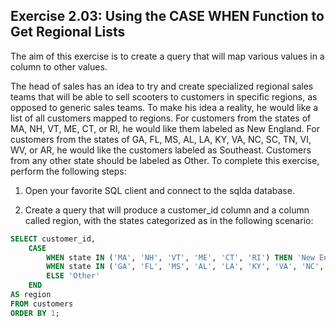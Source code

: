 ## Exercise 2.03: Using the CASE WHEN Function to Get Regional Lists

The aim of this exercise is to create a query that will map various values in a column to other values. 

The head of sales has an idea to try and create specialized regional sales teams that will be able to sell scooters to customers in specific regions, as opposed to generic sales teams. To make his idea a reality, he would like a list of all customers mapped to regions. For customers from the states of MA, NH, VT, ME, CT, or RI, he would like them labeled as New England. For customers from the states of GA, FL, MS, AL, LA, KY, VA, NC, SC, TN, VI, WV, or AR, he would like the customers labeled as Southeast. Customers from any other state should be labeled as Other.
To complete this exercise, perform the following steps:

1. Open your favorite SQL client and connect to the sqlda database.

2. Create a query that will produce a customer_id column and a column called region, with the states categorized as in the following scenario:

```sql
SELECT customer_id,
    CASE
        WHEN state IN ('MA', 'NH', 'VT', 'ME', 'CT', 'RI') THEN 'New England'
        WHEN state IN ('GA', 'FL', 'MS', 'AL', 'LA', 'KY', 'VA', 'NC', 'SC', 'TN', 'VI', 'WV', 'AR') THEN 'Southeast'
        ELSE 'Other'
    END
AS region
FROM customers
ORDER BY 1;
```
